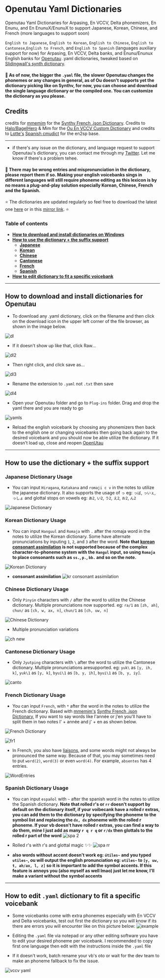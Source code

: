 # Openutau Yaml Dictionaries
Openutau Yaml Dictionaries for Arpasing, En VCCV, Delta phonemizers, En Enunu, and En EnunuX/EnunuX to support Japanese, Korean, Chinese, and French (more languages to support soon)
 
`English to Japanese`, `English to Korean`, `English to Chinese`, `English to Cantonese`,`English to French`, and `English to Spanish` (languages auxiliary support for now) for Arpasing, En VCCV, Delta banks, and Enunu/Enunux English banks for [Openutau](https://www.openutau.com/) .yaml dictionaries, tweaked based on [Slidingwall's synth dictionary](https://github.com/Slidingwall/synthv-dictionaries).

#### 📍 As of now, the bigger the `.yaml` file, the slower Openutau changes the phonemes or any changes in general, as of Ou doesn't supports yet the dictionary picking like on Synthv, for now, you can choose and download the single language dictionary or the compiled one. You can customize the dictionary as you please.

## Credits
credits for [mmemim](https://github.com/mmemim) for the [Synthv French .json Dictionary](https://github.com/mmemim/OpenUTAU-French-Dictionary). Credits to [Halo/BagelHero](https://github.com/BagelHero) & Mim for the [Ou En VCCV Custom Dictionary](https://github.com/mmemim/OU-EN-VCCV-Custom-Dictionary) and credits to [Lotte's](https://github.com/lottev1991) [Spanish cmudict](https://github.com/lottev1991/OpenUTAU-Spanish-Dictionary) for the en2sp base.
 - - - -
- if there's any issue on the dictionary, and language request to support Openutau's dictionary, you can contact me through my [Twitter](https://twitter.com/cadlaxa). Let me know if there's a problem tehee.

#### 📍 There may be wrong entries and mispronunciation in the dictionary, please report them if so. Making your english voicebanks sings in different languages will still require phoneme editing as this lexicon is by no means a plug-and-play solution especially Korean, Chinese, French and the Spanish.

⭐ The dictionaries are updated regularly so feel free to download the latest one [here](https://github.com/Cadlaxa/Openutau-Yaml-Dictionaries.git) or in this [mirror link](https://mega.nz/folder/BjhATYZb#s3dYIDZxlBRG7TF0QBG6Xw). ⭐

### Table of contents
- **[How to download and install dictionaries on Windows](https://github.com/Cadlaxa/Openutau-Yaml-Dictionaries#how-to-download-and-install-dictionaries-for-openutau)**
- **[How to use the dictionary + the suffix support](https://github.com/Cadlaxa/Openutau-Yaml-Dictionaries#how-to-use-the-dictionary--the-suffix-support)**
    - **[Japanese](https://github.com/Cadlaxa/Openutau-Yaml-Dictionaries#japanese-dictionary-usage)**
    - **[Korean](https://github.com/Cadlaxa/Openutau-Yaml-Dictionaries#korean-dictionary-usage)**
    - **[Chinese](https://github.com/Cadlaxa/Openutau-Yaml-Dictionaries#chinese-dictionary-usage)**
    - **[Cantonese](https://github.com/Cadlaxa/Openutau-Yaml-Dictionaries#cantonese-dictionary-usage)**
    - **[French](https://github.com/Cadlaxa/Openutau-Yaml-Dictionaries#french-dictionary-usage)**
    - **[Spanish](https://github.com/Cadlaxa/Openutau-Yaml-Dictionaries#spanish-dictionary-usage)**
- **[How to edit dictionary to fit a specific voicebank](https://github.com/Cadlaxa/Openutau-Yaml-Dictionaries#how-to-edit-dictionary-to-fit-a-specific-voicebank)**

 - - - -
## How to download and install dictionaries for Openutau

- To download any .yaml dictionary, click on the filename and then click on the download icon in the upper left corner of the file browser, as shown in the image below.

![dl](https://user-images.githubusercontent.com/92255161/216503673-be812287-8c2f-42f8-82dd-a108b9eceb52.png)

- If it doesn't show up like that, click Raw...


![dl2](https://user-images.githubusercontent.com/92255161/216503748-3cfe3a8e-33ff-4213-9cf5-7e741f78baa0.png)

- Then right click, and click save as...


![dl3](https://user-images.githubusercontent.com/92255161/216503826-ba5c7f96-dcbe-4022-91d1-99b5e4a140ef.png)

- Rename the extension to `.yaml` not `.txt` then save


![dl4](https://user-images.githubusercontent.com/92255161/216503933-00dbda4e-d280-4f4f-84e2-e9f08f753a16.png)

-  Open your Openutau folder and go to `Plug-ins` folder. Drag and drop the yaml there and you are ready to go

![yamls](https://user-images.githubusercontent.com/92255161/216483581-7249910a-e9f1-4af0-ae3f-ac197c1250e9.png)


- Reload the english voicebank by choosing any phonemizers then back to the english one or changing voicebanks then going back again to the desired voicebank and you should now be able utilize the dictionary. If it doesn't load up, close and reopen [OpenUtau](https://www.openutau.com/)
 - - - -
## How to use the dictionary + the suffix support

### Japanese Dictionary Usage
- You can input `Hiragana`, `Katakana` and `romaji c v` in the notes to utilize the japanese dictionary. It also supports the usage of `っ` eg: `っば`, `っいぇ`, `っしょ` and glottal stops on vowels eg: `あ2`, `い2`, `う2`, `え2`, `お2`, `ん2`

![Japanese Dictionary](https://user-images.githubusercontent.com/92255161/216487321-01cbc836-a4b1-4b4a-a368-29fa2eb18745.png)

### Korean Dictionary Usage
- You can input `Hanguul` and `Romaja` with `.` after the romaja word in the notes to utilize the Korean dictionary. Some have alternate pronunciations by inputing `1`, `2`, and `3` after the word. **Note that [korean consonant assimilation](https://www.koreanwikiproject.com/wiki/Category:Consonant_assimilation#:~:text=Consonant%20assimilation%20is%20when%20the,or%20both%20of%20them%20changes.&text=1.,becomes%20%2F%E3%84%B4%2B%E3%84%B4%2F.) is not supported because of the complex character-to-phoneme system with the `Hangul` input, so using `Romaja` to place consonants such as `ss.`, `p.`, `bb.` and so on the note.**

![Korean Dictionary](https://user-images.githubusercontent.com/92255161/216488297-f4c373c8-595f-4f10-9abf-31f09916cd62.png)

- **consonant assimilation**
![kr consonant assimilation](https://user-images.githubusercontent.com/92255161/216489533-014c19a7-f41f-4524-b5c7-92aed36601c2.png)

### Chinese Dictionary Usage
- Only `Pinyin` characters with `/` after the word to utilize the Chinese dictionary. Multiple pronunciations now supported. eg: `ra/1` as `[zh, ah]`, `chun/` as `[ch, w, ax, n]`, `chun/1` as `[ch, uw, n]`
 
![Chinese Dictionary](https://user-images.githubusercontent.com/92255161/216489976-4335a8b9-6b5e-407b-9e53-ea738bb194b9.png)
- Multiple pronunciation variations

![ch new](https://user-images.githubusercontent.com/92255161/222963424-75319578-a70f-4222-816e-4246a95bbae5.png)

### Cantonese Dictionary Usage
- Only `Jyutping` characters with `\` after the word to utilize the Cantonese dictionary. Multiple pronunciations aresupported. eg: `yuk\` as `[y, ih, k]`, `yuk\1` as `[y, k]`, `byui\1` as `[b, y, ih]`, `byui\1` as `[b, y, iy]`.

![canto](https://user-images.githubusercontent.com/92255161/235335471-fa60737a-cdc4-4711-9f34-cb5762d30da6.png)

### French Dictionary Usage
- You can input `French`, with `*` after the word in the notes to utilize the French dictionary. Based with [mmemim's](https://github.com/mmemim) [Synthv French .json Dictionary](https://github.com/mmemim/OpenUTAU-French-Dictionary), If you want to say words like l'année or j'en you'll have to split them in two notes l' + année and j' + en as shown below.

![French Dictionary](https://user-images.githubusercontent.com/92255161/216492460-20da6e8a-940c-44e4-b115-3b4bfb727788.png)

![fr1](https://user-images.githubusercontent.com/92255161/216493122-26d897c0-3c19-4b3e-aeba-236e294ae08f.png)


- In French, you also have [liaisons](https://en.wikipedia.org/wiki/Liaison_(French)), and some words might not always be pronounced the same way. Because of that, you may sometimes need to put `word(2)`, `word(3)` or even `word(4)`. For example, `absentes` has 4 entries.

![WordEntries](https://i.imgur.com/MsXgO0o.png)

### Spanish Dictionary Usage
- You can input `español` with `~` after the spanish word in the notes to utilize the Spanish dictionary. **Note that rolled r's or `rr` doesn't support by default on the dictionary itself, if your voibecank have a rolled r extras, you can add them to the dictionary by specifying the phoneme to the symbol list and replacing the `dx, dx` phoneme with the rolled r phoneme. If your vb doesn't have rolled r extras, you can find a way to do them, mine I just add as many `r q r q` or `r/dx` then glottals to the rolled r part of the word**
![spa 2](https://user-images.githubusercontent.com/92255161/222963332-be424bc0-88eb-4aee-86d1-43fb048191fd.png)
- Rolled r's with r's and glottal magic ✨✨
![spa rr](https://user-images.githubusercontent.com/92255161/222963387-f97f236e-12c3-4e73-9adb-76d78a37d12e.png)

- **also words without accent doesn't work eg: `útiles~` and you typed `utiles~`, ou will output the english pronunciation eg: `utiles~` to `[y, uw, t, ah/ax, l, z]` so it is important to add the symbol accents. If this feature is annoys you (also myself as well lmao) just let me know, I'll make a variant without the symbol accents**

 - - - -
## How to edit `.yaml` dictionary to fit a specific voicebank
- Some voicebanks come with extra phonemes especially with En VCCV and Delta voicebanks, test out first the dictionary so you will know if its there are errors you will encounter like on this picture below:
![example](https://user-images.githubusercontent.com/92255161/216491969-82eb325e-9077-423d-97c6-2ab73f5b1caa.png)

- Editing the `.yaml` file via notepad or any other editing software you have to edit your desired phoneme per voicebank. I recommended to copy first one language then edit with the instructions inside the `.yaml` file

- If it doesn't work, batch rename your vb's oto or wait for the dev team to make an phoneme fallback to fix the issue.

![vccv yaml](https://user-images.githubusercontent.com/92255161/216492284-95afa267-ead7-4703-9722-a7a0dba1084f.png)
